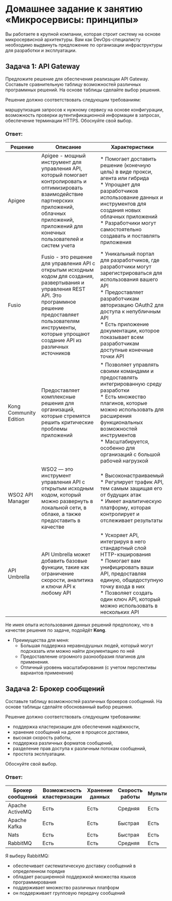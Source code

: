 # Домашнее задание к занятию «Микросервисы: принципы»

Вы работаете в крупной компании, которая строит систему на основе микросервисной архитектуры. 
Вам как DevOps-специалисту необходимо выдвинуть предложение по организации инфраструктуры для разработки и эксплуатации.


## Задача 1: API Gateway

Предложите решение для обеспечения реализации API Gateway. Составьте сравнительную таблицу возможностей различных программных решений. На основе таблицы сделайте выбор решения.

Решение должно соответствовать следующим требованиям:

маршрутизация запросов к нужному сервису на основе конфигурации,
возможность проверки аутентификационной информации в запросах,
обеспечение терминации HTTPS.
Обоснуйте свой выбор.

### Ответ:

| Решение                | Описание                                                                                                                                                                            | Характеристики                                                                                                                                                                                                                                                                                          |
|------------------------|-------------------------------------------------------------------------------------------------------------------------------------------------------------------------------------|---------------------------------------------------------------------------------------------------------------------------------------------------------------------------------------------------------------------------------------------------------------------------------------------------------|
| Apigee                 | Apigee -  мощный инструмент для управления API, который помогает контролировать и оптимизировать взаимодействие партнерских приложений, облачных приложений, приложений для конечных пользователей и систем учета                                                                                                                             | * Помогает доставить решение (конечную цель) в виде прокси, агента или гибрида<br> * Упрощает для разработчиков использование данных и инструментов для создания новых облачных приложений<br> * Разработчики могут самостоятельно создавать и поставлять приложения                                    |
| Fusio                  | Fusio - это решение для управления API с открытым исходным кодом для создания, развертывания и управления REST API. Это программное решение предоставляет пользователям инструменты, которые упрощают создание API из различных источников | * Уникальный портал для разработчиков, где разработчики могут зарегистрироваться для использования вашего API<br> * Предоставляет разработчикам авторизацию OAuth2 для доступа к непубличным API<br> * Есть приложение документации, которое показывает всем разработчикам доступные конечные точки API |
| Kong Community Edition | Предоставляет комплексные решения для организаций, которые стремятся решить критические проблемы приложений                                                                         | * Позволяет управлять своими командами и предоставлять интегрированную среду разработки<br> * Есть множество плагинов, которые можно использовать для расширения функциональных возможностей инструментов<br> * Масштабируется, особенно для организаций с большой рабочей нагрузкой                    |
| WSO2 API Manager       | WSO2 — это инструмент управления API с открытым исходным кодом, который можно развернуть в локальной сети, в облаке, а также предоставить в качестве                                | * Высоконастраиваемый<br> * Регулирует трафик API, тем самым защищая его от будущих атак<br> * Имеет аналитическую платформу, которая контролирует и отслеживает результаты                                                                                                                             |
| API Umbrella           | API Umbrella может добавить базовые функции, такие как ограничение скорости, аналитика и ключи API к любому API                                                                                                                                                                                    | * Ускоряет API, интегрируя в него стандартный слой HTTP-кэширования<br> * Помогает вам унифицировать ваши API, предоставляя единую, общедоступную точку входа в них<br> * Позволяет создать один ключ API, который можно использовать в нескольких API


Не имея опыта использования данных решений предположу, что в качестве решения по задаче, подойдёт **Kong**.
* Преимущества для меня:
    * Большая поддержка неравнодушных людей, который могут подсказать или можно найти документацию по ней
    * Предоставление огромного разнообразия плагинов для применения. 
    * Отличный уровень масштабирования (с учетом перспективы вариантов применения)


## Задача 2: Брокер сообщений

Составьте таблицу возможностей различных брокеров сообщений. На основе таблицы сделайте обоснованный выбор решения.

Решение должно соответствовать следующим требованиям:
- поддержка кластеризации для обеспечения надёжности,
- хранение сообщений на диске в процессе доставки,
- высокая скорость работы,
- поддержка различных форматов сообщений,
- разделение прав доступа к различным потокам сообщений,
- простота эксплуатации.

Обоснуйте свой выбор.

### Ответ:

| Брокер сообщений    | Возможсность<br> кластеризации | Хранение<br> данных | Скорость<br> работы | Мультиформатность | Разделение прав |
|-----------------    |--------------------------------|---------------------|---------------------|-------------------|-----------------|
| Apache ActiveMQ     | Есть                           | Есть                | Средняя             | Есть              | Есть            |
| Apache Kafka        | Есть                           | Есть                | Быстрая             | Есть              | Есть            |
| Nats                | Есть                           | Есть                | Быстрая             | Есть              | Есть            |
| RabbitMQ            | Есть                           | Есть                | Средняя             | Есть              | Есть            |

Я выберу RabbitMQ:
* обеспечивает систематическую доставку сообщений в определенном порядке
* обладает расширенной поддержкой множества языков программирования
* поддерживает множество различных платформ
* он поддерживает групповую передачу сообщений
